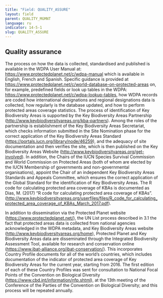 ```yaml
---
title: "Field: QUALITY_ASSURE"
layout: field
parent: QUALITY_MGMNT
language: ru
indicator: 14-5-1
slug: QUALITY_ASSURE
---
```

## Quality assurance

The process on how the data is collected, standardised and published is available in the WDPA User Manual at: <https://www.protectedplanet.net/c/wdpa-manual> which is available in English, French and Spanish. Specific guidance is provided at <https://www.protectedplanet.net/c/world-database-on-protected-areas> on, for example, predefined fields or look up tables in the WDPA: <https://www.protectedplanet.net/c/wdpa-lookup-tables>, how WDPA records are coded how international designations  and regional designations data is collected, how regularly is the database updated, and how to perform protected areas coverage statistics. The process of identification of Key Biodiversity Areas is supported by the Key Biodiversity Areas Partnership (<http://www.keybiodiversityareas.org/kba-partners>). Among the roles of the partnership is establishment of the Key Biodiversity Areas Secretariat, which checks information submitted in the Site Nomination phase for the correct application of the Key Biodiversity Areas Standard (<https://portals.iucn.org/library/node/46259>), and the adequacy of site documentation and then verifies the site, which is then published on the Key Biodiversity Areas Website (<http://www.keybiodiversityareas.org/get-involved>). In addition, the Chairs of the IUCN Species Survival Commission and World Commission on Protected Areas (both of whom are elected by the IUCN Membership of governments and non-governmental organisations), appoint the Chair of an independent Key Biodiversity Areas Standards and Appeals Committee, which ensures the correct application of the Global Standard for the identification of Key Biodiversity Areas. The R code for calculating protected area coverage of KBAs is documented as Dias, M. (2017) “R code for calculating protected area coverage of KBAs”. (<http://www.keybiodiversityareas.org/userfiles/files/R_code_for_calculating_protected_area_coverage_of_KBAs_March_2017.pdf>).

In addition to dissemination via the Protected Planet website (<https://www.protectedplanet.net/>), the UN List process described in 3.1 the fact that protected areas data is collected from national agencies acknowledged in the WDPA metadata, and Key Biodiversity Areas website (<http://www.keybiodiversityareas.org/home>), Protected Planet and Key Biodiversity Areas data are disseminated through the Integrated Biodiversity Assessment Tool, available for research and conservation online (<https://www.ibat-alliance.org/ibat-conservation/>). This incorporates Country Profile documents for all of the world’s countries, which includes documentation of the indicator of protected area coverage of Key Biodiversity Areas for the current year, starting from 2016. The first edition of each of these Country Profiles was sent for consultation to National Focal Points of the Convention on Biological Diversity (<https://www.cbd.int/information/nfp.shtml>), at the 13th meeting of the Conference of the Parties of the Convention on Biological Diversity; and this process will be repeated annually.